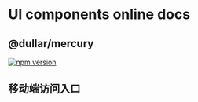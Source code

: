 
# UI components online docs

## @dullar/mercury 

[![npm version](https://badge.fury.io/js/@dullar%2Fmercury.svg)](https://badge.fury.io/js/@dullar%2Fmercury)

## 移动端访问入口

<qr-code name="mercury"></qr-code>
